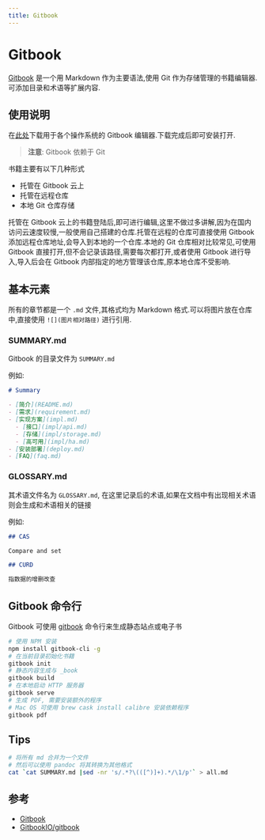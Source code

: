 ```yaml
---
title: Gitbook
---
```


# Gitbook

[Gitbook](https://www.gitbook.com/) 是一个用 Markdown 作为主要语法,使用 Git 作为存储管理的书籍编辑器.可添加目录和术语等扩展内容.

## 使用说明

在[此处](https://www.gitbook.com/editor)下载用于各个操作系统的 Gitbook 编辑器.下载完成后即可安装打开.

> **注意**: Gitbook 依赖于 Git

书籍主要有以下几种形式

- 托管在 Gitbook 云上
- 托管在远程仓库
- 本地 Git 仓库存储

托管在 Gitbook 云上的书籍登陆后,即可进行编辑,这里不做过多讲解,因为在国内访问云速度较慢,一般使用自己搭建的仓库.托管在远程的仓库可直接使用 Gitbook 添加远程仓库地址,会导入到本地的一个仓库.本地的 Git 仓库相对比较常见,可使用 Gitbook 直接打开,但不会记录该路径,需要每次都打开,或者使用 Gitbook 进行导入,导入后会在 Gitbook 内部指定的地方管理该仓库,原本地仓库不受影响.

## 基本元素

所有的章节都是一个 `.md` 文件,其格式均为 Markdown 格式.可以将图片放在仓库中,直接使用 `![](图片相对路径)` 进行引用.

### SUMMARY.md

Gitbook 的目录文件为 `SUMMARY.md`

例如:

```markdown
# Summary

- [简介](README.md)
- [需求](requirement.md)
- [实现方案](impl.md)
  - [接口](impl/api.md)
  - [存储](impl/storage.md)
  - [高可用](impl/ha.md)
- [安装部署](deploy.md)
- [FAQ](faq.md)
```

### GLOSSARY.md

其术语文件名为 `GLOSSARY.md`, 在这里记录后的术语,如果在文档中有出现相关术语则会生成和术语相关的链接

例如:

```markdown
## CAS

Compare and set

## CURD

指数据的增删改查
```

## Gitbook 命令行

Gitbook 可使用 [gitbook](https://github.com/GitbookIO/gitbook) 命令行来生成静态站点或电子书

```bash
# 使用 NPM 安装
npm install gitbook-cli -g
# 在当前目录初始化书籍
gitbook init
# 静态内容生成与 _book
gitbook build
# 在本地启动 HTTP 服务器
gitbook serve
# 生成 PDF, 需要安装额外的程序
# Mac OS 可使用 brew cask install calibre 安装依赖程序
gitbook pdf
```

## Tips

```bash
# 将所有 md 合并为一个文件
# 然后可以使用 pandoc 将其转换为其他格式
cat `cat SUMMARY.md |sed -nr 's/.*?\(([^)]+).*/\1/p'` > all.md
```

## 参考

- [Gitbook](https://www.gitbook.com/)
- [GitbookIO/gitbook](https://github.com/GitbookIO/gitbook)
